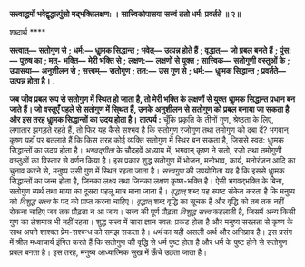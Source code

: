 **सत्त्वाद्धर्मो भवेद्वृद्धात्पुंसो मद्भक्तिलक्षण: ।** **सात्त्विकोपासया सत्त्वं ततो धर्म: प्रवर्तते ॥ २॥** 

शब्दार्थ **** 

**सत्त्वात्—** **सतोगुण से** **; धर्म:—** **धाॢमक सिद्धान्त** **; भवेत्—** **उत्पन्न होते हैं** **; वृद्धात्—** **जो प्रबल बनते हैं** **; पुंस:—** **पुरुष का** **; मत्-** **भक्ति—** **मेरी भक्ति से** **; लक्षण:—** **लक्षणों से युक्त** **; सात्त्विक—** **सतोगुणी वस्तुओं के** **; उपासया—** **अनुशीलन से** **; सत्त्वम्—** **सतोगुण** **; तत:—** **उस गुण से** **; धर्म:—** **धाॢमक सिद्धान्त** **; प्रवर्तते—** **उत्पन्न होता है।** **.** 

**जब जीव प्रबल रूप से सतोगुण में स्थित हो जाता है, तो मेरी भक्ति के लक्षणों से युक्त** **धाॢमक सिद्धान्त प्रधान बन जाते हैं। जो वस्तुएँ पहले से सतोगुण में सि्थत हैं, उनके अनुशीलन** **से सतोगुण को प्रबल बनाया जा सकता है और इस तरह धाॢमक सिद्धान्तों का उदय होता है।** **तात्पर्य :** चूँकि प्रकृति के तीनों गुण, श्रेष्ठता के लिए, लगातार झगड़ते रहते हैं, तो फिर यह कैसे सश्भव है कि सतोगुण रजोगुण तथा तमोगुण को दबा दें? भगवान् कृष्ण यहाँ पर बतलाते हैं कि किस तरह कोई व्यक्ति सतोगुण में स्थिर बन सकता है, जिससे स्वत: धाॢमक सिद्धान्तों का उदय होता है। *भगवद्गीता* के चौदहवें अध्याय में, भगवान् कृष्ण ने सतो, रजो तथा तमोगुणी वस्तुओं का विस्तार से वर्णन किया है। इस प्रकार शुद्ध सतोगुण में भोजन, मनोभाव, कार्य, मनोरंजन आदि का चुनाव करने से, मनुष्य उसी गुण में स्थित रहता जाता है। *सत्त्वगुण* की उपयोगिता यह है कि इससे धाॢमक सिद्धान्तों का जन्म होता है, जिनका लक्ष्य तथा जिनका लक्षण कृष्ण-भक्ति है। ऐसी भगवद्भक्ति के बिना, सतोगुण व्यर्थ तथा माया का दूसरा पहलू मात्र माना जाता है। *वृद्धात्* शब्द यह स्पष्ट संकेत करता है कि मनुष्य को *विशुद्ध सत्त्व* के पद को प्राप्त करना चाहिए। *वृद्धात्* शब्द वृद्धि का सूचक है और वृद्धि को तब तक नहीं रोकना चाहिए जब तक प्रौढ़ता न आ जाय। सत्त्व की पूर्ण प्रौढ़ता *विशुद्ध सत्त्व*  कहलाती है, जिसमें अन्य किसी गुण का लेशमात्र भी नहीं रहता। शुद्ध सत्त्व में सारा ज्ञान स्वत: प्रकट होता है और मनुष्य सरलता से कृष्ण के साथ अपने शाश्वत प्रेम-सश्बन्ध को समझ सकता है। *धर्म* का यही असली अर्थ और अभिप्राय है। इस प्रसंग में श्रील मध्वाचार्य इंगित करते हैं कि सतोगुण की वृद्धि से धर्म पुष्ट होता है और धर्म के पुष्ट होने से सतोगुण प्रबल बनता है। इस तरह, मनुष्य आध्यात्मिक सुख में ऊँचे उठता जाता है।  